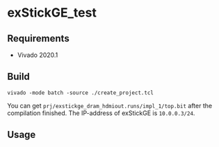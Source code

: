 # exStickGE_test

## Requirements
- Vivado 2020.1

## Build

```
vivado -mode batch -source ./create_project.tcl
```
You can get `prj/exstickge_dram_hdmiout.runs/impl_1/top.bit` after the compilation finished.
The IP-address of exStickGE is `10.0.0.3/24`.

## Usage

